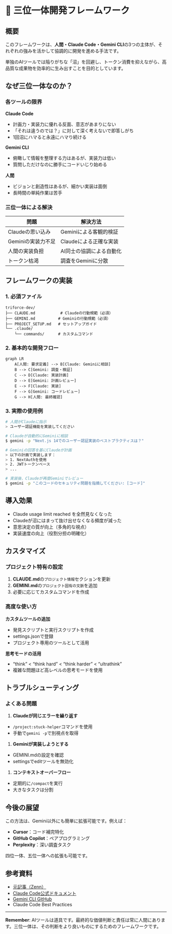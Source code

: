 # 🔺 三位一体開発フレームワーク

## 概要

このフレームワークは、**人間・Claude Code・Gemini CLI**の3つの主体が、それぞれの強みを活かして協調的に開発を進める手法です。

単独のAIツールでは陥りがちな「沼」を回避し、トークン消費を抑えながら、高品質な成果物を効率的に生み出すことを目的としています。

## なぜ三位一体なのか？

### 各ツールの限界

**Claude Code**

- 計画力・実装力に優れる反面、意志があまりにない
- 「それは違うのでは？」に対して深く考えないで即答しがち
- 1回沼にハマると永遠にハマり続ける

**Gemini CLI**

- 俯瞰して情報を整理する力はあるが、実装力は低い
- 質問しただけなのに勝手にコードいじり始める

**人間**

- ビジョンと創造性はあるが、細かい実装は面倒
- 長時間の単純作業は苦手

### 三位一体による解決

|問題          |解決方法          |
|------------|--------------|
|Claudeの思い込み |Geminiによる客観的検証|
|Geminiの実装力不足|Claudeによる正確な実装|
|人間の実装負担     |AI同士の協調による自動化 |
|トークン枯渇      |調査をGeminiに分散  |

## フレームワークの実装

### 1. 必須ファイル

```
triforce-dev/
├── CLAUDE.md           # Claudeの行動規範（必須）
├── GEMINI.md          # Geminiの行動規範（必須）
├── PROJECT_SETUP.md   # セットアップガイド
└── .claude/
    └── commands/      # カスタムコマンド
```

### 2. 基本的な開発フロー

```mermaid
graph LR
    A[人間: 要求定義] --> B[Claude: Geminiに相談]
    B --> C[Gemini: 調査・検証]
    C --> D[Claude: 実装計画]
    D --> E[Gemini: 計画レビュー]
    E --> F[Claude: 実装]
    F --> G[Gemini: コードレビュー]
    G --> H[人間: 最終確認]
```

### 3. 実際の使用例

```bash
# 人間がClaudeに指示
> ユーザー認証機能を実装してください

# Claudeが自動的にGeminiに相談
$ gemini -p "Next.js 14でのユーザー認証実装のベストプラクティスは？"

# Geminiの回答を基にClaudeが計画
> 以下の計画で実装します：
> 1. NextAuthを使用
> 2. JWTトークンベース
> ...

# 実装後、Claudeが再度Geminiでレビュー
$ gemini -p "このコードのセキュリティ問題を指摘してください: [コード]"
```

## 導入効果

- Claude usage limit reached を全然見なくなった
- Claudeが沼にはまって抜け出せなくなる頻度が減った
- 意思決定の質が向上（多角的な視点）
- 実装速度の向上（役割分担の明確化）

## カスタマイズ

### プロジェクト特有の設定

1. **CLAUDE.md**の`プロジェクト情報`セクションを更新
1. **GEMINI.md**の`プロジェクト固有の文脈`を追加
1. 必要に応じてカスタムコマンドを作成

### 高度な使い方

**カスタムツールの追加**

- 発見スクリプトと実行スクリプトを作成
- settings.jsonで登録
- プロジェクト専用のツールとして活用

**思考モードの活用**

- “think” < “think hard” < “think harder” < “ultrathink”
- 複雑な問題ほど高レベルの思考モードを使用

## トラブルシューティング

### よくある問題

1. **Claudeが同じエラーを繰り返す**
- `/project:stuck-helper`コマンドを使用
- 手動で`gemini -p`で別視点を取得
1. **Geminiが実装しようとする**
- GEMINI.mdの設定を確認
- settingsでeditツールを無効化
1. **コンテキストオーバーフロー**
- 定期的に`/compact`を実行
- 大きなタスクは分割

## 今後の展望

この方法は、Gemini以外にも簡単に拡張可能です。例えば：

- **Cursor**：コード補完特化
- **GitHub Copilot**：ペアプログラミング
- **Perplexity**：深い調査タスク

四位一体、五位一体への拡張も可能です。

## 参考資料

- [元記事（Zenn）](https://zenn.dev/tksfjt1024/articles/5e88385bfb69fd)
- [Claude Code公式ドキュメント](https://docs.anthropic.com/claude-code)
- [Gemini CLI GitHub](https://github.com/google-gemini/gemini-cli)
- Claude Code Best Practices

-----

**Remember**: AIツールは道具です。最終的な価値判断と責任は常に人間にあります。三位一体は、その判断をより良いものにするためのフレームワークです。
